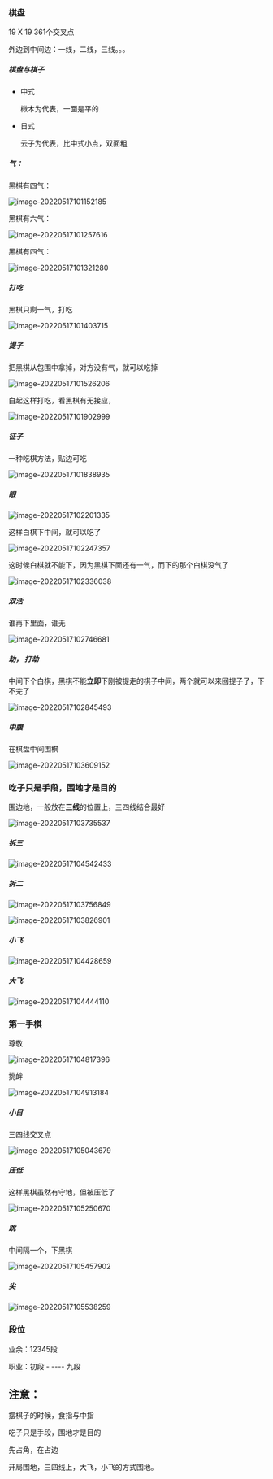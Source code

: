 ### 棋盘

19 X 19    361个交叉点

外边到中间边：一线，二线，三线。。。

##### 棋盘与棋子

- 中式

  楸木为代表，一面是平的

- 日式

  云子为代表，比中式小点，双面粗

##### 气：

黑棋有四气：

![image-20220517101152185](003-%E5%9B%B4%E6%A3%8B.assets/image-20220517101152185.png)

黑棋有六气：

![image-20220517101257616](003-%E5%9B%B4%E6%A3%8B.assets/image-20220517101257616.png)

黑棋有四气：

![image-20220517101321280](003-%E5%9B%B4%E6%A3%8B.assets/image-20220517101321280.png)

##### 打吃

黑棋只剩一气，打吃

![image-20220517101403715](003-%E5%9B%B4%E6%A3%8B.assets/image-20220517101403715.png)

##### 提子

把黑棋从包围中拿掉，对方没有气，就可以吃掉

![image-20220517101526206](003-%E5%9B%B4%E6%A3%8B.assets/image-20220517101526206.png)



白起这样打吃，看黑棋有无接应，

![image-20220517101902999](003-%E5%9B%B4%E6%A3%8B.assets/image-20220517101902999.png)

##### 征子

一种吃棋方法，贴边可吃

![image-20220517101838935](003-%E5%9B%B4%E6%A3%8B.assets/image-20220517101838935.png)

##### 眼

![image-20220517102201335](003-%E5%9B%B4%E6%A3%8B.assets/image-20220517102201335.png)

这样白棋下中间，就可以吃了

![image-20220517102247357](003-%E5%9B%B4%E6%A3%8B.assets/image-20220517102247357.png)

这时候白棋就不能下，因为黑棋下面还有一气，而下的那个白棋没气了

![image-20220517102336038](003-%E5%9B%B4%E6%A3%8B.assets/image-20220517102336038.png)

##### 双活

谁再下里面，谁无

![image-20220517102746681](003-%E5%9B%B4%E6%A3%8B.assets/image-20220517102746681.png)

##### 劫， 打劫

中间下个白棋，黑棋不能**立即**下刚被提走的棋子中间，两个就可以来回提子了，下不完了

![image-20220517102845493](003-%E5%9B%B4%E6%A3%8B.assets/image-20220517102845493.png)

##### 中腹

在棋盘中间围棋

![image-20220517103609152](003-%E5%9B%B4%E6%A3%8B.assets/image-20220517103609152.png)



### 吃子只是手段，围地才是目的

围边地，一般放在**三线**的位置上，三四线结合最好

![image-20220517103735537](003-%E5%9B%B4%E6%A3%8B.assets/image-20220517103735537.png)

##### 拆三

![image-20220517104542433](003-%E5%9B%B4%E6%A3%8B.assets/image-20220517104542433.png)

##### 拆二

![image-20220517103756849](003-%E5%9B%B4%E6%A3%8B.assets/image-20220517103756849.png)

![image-20220517103826901](003-%E5%9B%B4%E6%A3%8B.assets/image-20220517103826901.png)

##### 小飞

![image-20220517104428659](003-%E5%9B%B4%E6%A3%8B.assets/image-20220517104428659.png)

##### 大飞

![image-20220517104444110](003-%E5%9B%B4%E6%A3%8B.assets/image-20220517104444110.png)

### 第一手棋

尊敬

![image-20220517104817396](003-%E5%9B%B4%E6%A3%8B.assets/image-20220517104817396.png)

挑衅

![image-20220517104913184](003-%E5%9B%B4%E6%A3%8B.assets/image-20220517104913184.png)

##### 小目

三四线交叉点

![image-20220517105043679](003-%E5%9B%B4%E6%A3%8B.assets/image-20220517105043679.png)

##### 压低

这样黑棋虽然有守地，但被压低了

![image-20220517105250670](003-%E5%9B%B4%E6%A3%8B.assets/image-20220517105250670.png)

##### 跳

中间隔一个，下黑棋

![image-20220517105457902](003-%E5%9B%B4%E6%A3%8B.assets/image-20220517105457902.png)

##### 尖

![image-20220517105538259](003-%E5%9B%B4%E6%A3%8B.assets/image-20220517105538259.png)

### 段位

业余：12345段

职业：初段 - ----     九段







## 注意：

摆棋子的时候，食指与中指

吃子只是手段，围地才是目的

先占角，在占边

开局围地，三四线上，大飞，小飞的方式围地。



